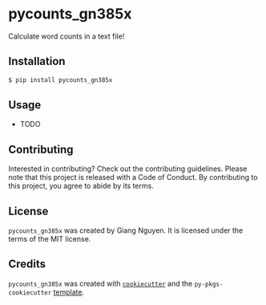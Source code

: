 # pycounts_gn385x

Calculate word counts in a text file!

## Installation

```bash
$ pip install pycounts_gn385x
```

## Usage

- TODO

## Contributing

Interested in contributing? Check out the contributing guidelines. Please note that this project is released with a Code of Conduct. By contributing to this project, you agree to abide by its terms.

## License

`pycounts_gn385x` was created by Giang Nguyen. It is licensed under the terms of the MIT license.

## Credits

`pycounts_gn385x` was created with [`cookiecutter`](https://cookiecutter.readthedocs.io/en/latest/) and the `py-pkgs-cookiecutter` [template](https://github.com/py-pkgs/py-pkgs-cookiecutter).
